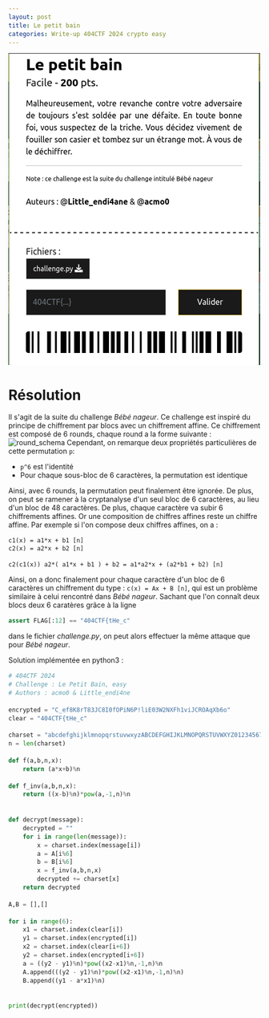 ```yaml
---
layout: post
title: Le petit bain
categories: Write-up 404CTF 2024 crypto easy
---
```

![](images/le_petit_bain_screenshot.png)
# Résolution
Il s'agit de la suite du challenge *Bébé nageur*. Ce challenge est inspiré du principe de chiffrement par blocs avec un chiffrement affine. Ce chiffrement est composé de 6 rounds, chaque round a la forme suivante : 
![round_schema](https://acmo0.github.io/images/diag1.drawio.png)
Cependant, on remarque deux propriétés particulières de cette permutation `p`:
- `p^6` est l'identité
- Pour chaque sous-bloc de 6 caractères, la permutation est identique

Ainsi, avec 6 rounds, la permutation peut finalement être ignorée. De plus, on peut se ramener à la cryptanalyse d'un seul bloc de 6 caractères, au lieu d'un bloc de 48 caractères.
De plus, chaque caractère va subir 6 chiffrements affines. Or une composition de chiffres affines reste un chiffre affine. Par exemple si l'on compose deux chiffres affines, on a :
```
c1(x) = a1*x + b1 [n]
c2(x) = a2*x + b2 [n]

c2(c1(x)) a2*( a1*x + b1 ) + b2 = a1*a2*x + (a2*b1 + b2) [n]
```

Ainsi, on a donc finalement pour chaque caractère d'un bloc de 6 caractères un chiffrement du type : `c(x) = Ax + B [n]`, qui est un problème similaire à celui rencontré dans *Bébé nageur*. Sachant que l'on connaît deux blocs deux 6 caratères grâce à la ligne
```python
assert FLAG[:12] == "404CTF{tHe_c"
```
dans le fichier *challenge.py*, on peut alors effectuer la même attaque que pour *Bébé nageur*.

Solution implémentée en python3 :
```python
# 404CTF 2024
# Challenge : Le Petit Bain, easy
# Authors : acmo0 & Little_endi4ne

encrypted = "C_ef8K8rT83JC8I0fOPiN6P!liE03W2NXFh1viJCROAqXb6o"
clear = "404CTF{tHe_c"

charset = "abcdefghijklmnopqrstuvwxyzABCDEFGHIJKLMNOPQRSTUVWXYZ0123456789{}_-!"
n = len(charset)

def f(a,b,n,x):
	return (a*x+b)%n

def f_inv(a,b,n,x):
	return ((x-b)%n)*pow(a,-1,n)%n


def decrypt(message):
	decrypted = ""
	for i in range(len(message)):
		x = charset.index(message[i])
		a = A[i%6]
		b = B[i%6]
		x = f_inv(a,b,n,x)
		decrypted += charset[x]
	return decrypted

A,B = [],[]

for i in range(6):
	x1 = charset.index(clear[i])
	y1 = charset.index(encrypted[i])
	x2 = charset.index(clear[i+6])
	y2 = charset.index(encrypted[i+6])
	a = ((y2 - y1)%n)*pow((x2-x1)%n,-1,n)%n
	A.append(((y2 - y1)%n)*pow((x2-x1)%n,-1,n)%n)
	B.append((y1 - a*x1)%n)


print(decrypt(encrypted))
```
